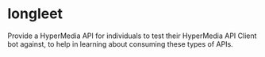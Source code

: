 longleet
========

Provide a HyperMedia API for individuals to test their HyperMedia API Client bot against, to help in learning about consuming these types of APIs.
